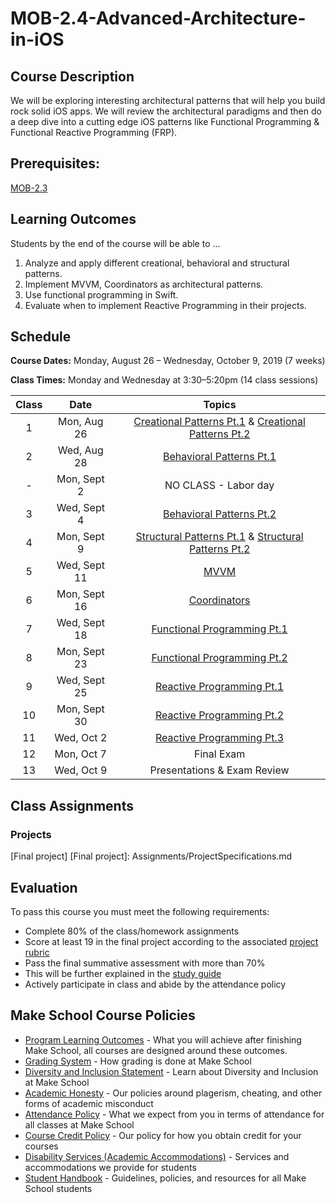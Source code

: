 # MOB-2.4-Advanced-Architecture-in-iOS

## Course Description

We will be exploring interesting architectural patterns that will help you build rock solid iOS apps. We will review the architectural paradigms and then do a deep dive into a cutting edge iOS patterns like Functional Programming & Functional Reactive Programming (FRP).

## Prerequisites:  

[MOB-2.3](https://github.com/Make-School-Courses/MOB-2.3-Concurrency-Parallelism-in-iOS)

## Learning Outcomes

Students by the end of the course will be able to ...

1. Analyze and apply different creational, behavioral and structural patterns.
1. Implement MVVM, Coordinators as architectural patterns.
1. Use functional programming in Swift.
1. Evaluate when to implement Reactive Programming in their projects.

## Schedule

**Course Dates:** Monday, August 26 – Wednesday, October 9, 2019 (7 weeks)

**Class Times:** Monday and Wednesday at 3:30–5:20pm (14 class sessions)

| Class |          Date          |                 Topics                  |
|:-----:|:----------------------:|:---------------------------------------:|
|  1 |  Mon, Aug 26                         | [Creational Patterns Pt.1] & [Creational Patterns Pt.2] |
|  2 |  Wed, Aug 28	                      | [Behavioral Patterns Pt.1]  |
|  - |  Mon, Sept 2	                      | NO CLASS - Labor day  |
|  3 |  Wed, Sept 4                        | [Behavioral Patterns Pt.2]  |
|  4 |  Mon, Sept 9                    | [Structural Patterns Pt.1] & [Structural Patterns Pt.2]|
|  5 |  Wed, Sept 11                        |  [MVVM]|
|  6 |  Mon, Sept 16                    | [Coordinators]|
|  7 |  Wed, Sept 18                        | [Functional Programming Pt.1] |
|  8 |  Mon, Sept 23                     | [Functional Programming Pt.2] |
|  9 |  Wed, Sept 25                        | [Reactive Programming Pt.1]|
| 10 |  Mon, Sept 30                        | [Reactive Programming Pt.2] |
| 11 |  Wed, Oct 2                           |   [Reactive Programming Pt.3] |  
| 12 |  Mon, Oct 7                        | Final Exam |
| 13 |  Wed, Oct 9                        | Presentations & Exam Review|

[Creational Patterns Pt.1]: Lessons/01-Creational-PatternsPt.1/Lesson1.md
[Creational Patterns Pt.2]: Lessons/02-Creational-PatternsPt.2/Lesson2.md
[Behavioral Patterns Pt.1]: Lessons//03-Behavioral-PatternsPt.1/Lesson3.md
[Behavioral Patterns Pt.2]: Lessons/04-Behavioral-PatternsPt.2/Lesson4.md
[Structural Patterns Pt.1]: Lessons/05-Structural-PatternsPt.1/Lesson5.md
[Structural Patterns Pt.2]: Lessons/06-Structural-PatternsPt.2/Lesson6.md
[MVVM]: Lessons/07-MVVM/Lesson7.md
[Coordinators]: Lessons/08-Coordinators/Lesson8.md
[Functional Programming Pt.1]: Lessons/09-Functional-ProgrammingPt.1/Lesson9.md
[Functional Programming Pt.2]: Lessons/10-Functional-ProgrammingPt.2/Lesson10.md
[Reactive Programming Pt.1]: Lessons/11-Reactive-ProgrammingPt.1/Lesson11.md
[Reactive Programming Pt.2]: Lessons/12-Reactive-ProgrammingPt.2/Lesson12.md
[Reactive Programming Pt.3]: Lessons/13-Reactive-ProgrammingPt.3/Lesson13.md

## Class Assignments

### Projects

[Final project]
[Final project]: Assignments/ProjectSpecifications.md

## Evaluation

To pass this course you must meet the following requirements:

- Complete 80% of the class/homework assignments
- Score at least 19 in the final project according to the associated [project rubric](https://docs.google.com/document/d/1qKSs3S4QlhD_6QpkSsQKtzIdp2lCouEmoRVxvJDvhI0/edit)
- Pass the final summative assessment with more than 70%
 - This will be further explained in the [study guide](ADD_STUDY_GUIDE_LNK)
- Actively participate in class and abide by the attendance policy

## Make School Course Policies


- [Program Learning Outcomes](https://make.sc/program-learning-outcomes) - What you will achieve after finishing Make School, all courses are designed around these outcomes.
- [Grading System](https://make.sc/grading-system) - How grading is done at Make School
- [Diversity and Inclusion Statement](https://make.sc/diversity-and-inclusion-statement) - Learn about Diversity and Inclusion at Make School
- [Academic Honesty](https://make.sc/academic-honesty-policy) - Our policies around plagerism, cheating, and other forms of academic misconduct
- [Attendance Policy](https://make.sc/attendance-policy) - What we expect from you in terms of attendance for all classes at Make School
- [Course Credit Policy](https://make.sc/course-credit-policy) - Our policy for how you obtain credit for your courses
- [Disability Services (Academic Accommodations)](https://make.sc/disability-services) - Services and accommodations we provide for students
- [Student Handbook](https://make.sc/student-handbook) - Guidelines, policies, and resources for all Make School students
